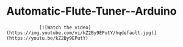 # Automatic-Flute-Tuner--Arduino

                [![Watch the video](https://img.youtube.com/vi/kZ2By9EPutY/hqdefault.jpg)](https://youtu.be/kZ2By9EPutY)
